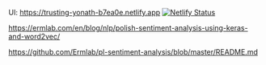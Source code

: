 UI: https://trusting-yonath-b7ea0e.netlify.app
[![Netlify Status](https://api.netlify.com/api/v1/badges/286f73ca-adae-4268-b079-bae7b5801226/deploy-status)](https://app.netlify.com/sites/trusting-yonath-b7ea0e/deploys)

https://ermlab.com/en/blog/nlp/polish-sentiment-analysis-using-keras-and-word2vec/

https://github.com/Ermlab/pl-sentiment-analysis/blob/master/README.md